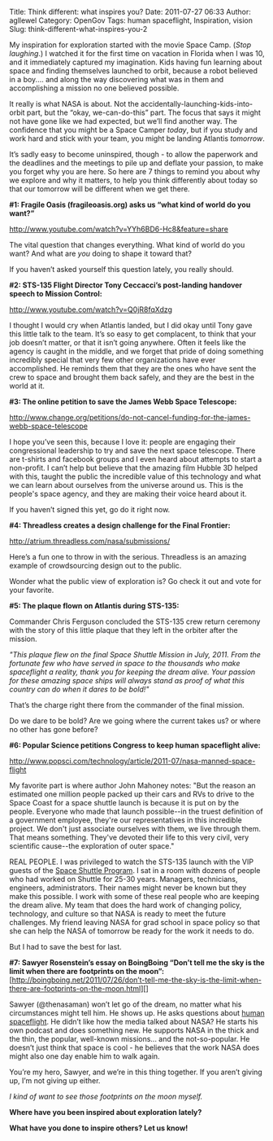 Title: Think different: what inspires you?
Date: 2011-07-27 06:33
Author: agllewel
Category: OpenGov
Tags: human spaceflight, Inspiration, vision
Slug: think-different-what-inspires-you-2

My inspiration for exploration started with the movie Space Camp. (*Stop
laughing*.) I watched it for the first time on vacation in Florida when
I was 10, and it immediately captured my imagination. Kids having fun
learning about space and finding themselves launched to orbit, because a
robot believed in a boy.... and along the way discovering what was in
them and accomplishing a mission no one believed possible.

It really is what NASA is about. Not the
accidentally-launching-kids-into-orbit part, but the “okay,
we-can-do-this” part. The focus that says it might not have gone like we
had expected, but we’ll find another way. The confidence that you might
be a Space Camper *today*, but if you study and work hard and stick with
your team, you might be landing Atlantis *tomorrow*.

It’s sadly easy to become uninspired, though - to allow the paperwork
and the deadlines and the meetings to pile up and deflate your passion,
to make you forget why you are here. So here are 7 things to remind you
about why we explore and why it matters, to help you think differently
about today so that our tomorrow will be different when we get there.

**\#1: Fragile Oasis (fragileoasis.org) asks us “what kind of world do
you want?”**

<http://www.youtube.com/watch?v=YYh6BD6-Hc8&feature=share>

The vital question that changes everything. What kind of world do you
want? And what are *you* doing to shape it toward that?

If you haven’t asked yourself this question lately, you really should.

**\#2: STS-135 Flight Director Tony Ceccacci’s post-landing handover
speech to Mission Control:**

<http://www.youtube.com/watch?v=Q0jR8fqXdzg>

I thought I would cry when Atlantis landed, but I did okay until Tony
gave this little talk to the team. It’s so easy to get complacent, to
think that your job doesn’t matter, or that it isn’t going anywhere.
Often it feels like the agency is caught in the middle, and we forget
that pride of doing something incredibly special that very few other
organizations have ever accomplished. He reminds them that they are the
ones who have sent the crew to space and brought them back safely, and
they are the best in the world at it.

**\#3: The online petition to save the James Webb Space Telescope:**

<http://www.change.org/petitions/do-not-cancel-funding-for-the-james-webb-space-telescope>

I hope you’ve seen this, because I love it: people are engaging their
congressional leadership to try and save the next space telescope. There
are t-shirts and facebook groups and I even heard about attempts to
start a non-profit. I can’t help but believe that the amazing film
Hubble 3D helped with this, taught the public the incredible value of
this technology and what we can learn about ourselves from the universe
around us. This is the people's space agency, and they are making their
voice heard about it.

If you haven’t signed this yet, go do it right now.

**\#4: Threadless creates a design challenge for the Final Frontier:**

<http://atrium.threadless.com/nasa/submissions/>

Here’s a fun one to throw in with the serious. Threadless is an amazing
example of crowdsourcing design out to the public.

Wonder what the public view of exploration is? Go check it out and vote
for your favorite.

**\#5: The plaque flown on Atlantis during STS-135:**

Commander Chris Ferguson concluded the STS-135 crew return ceremony with
the story of this little plaque that they left in the orbiter after the
mission.

*"This plaque flew on the final Space Shuttle Mission in July, 2011.
From the fortunate few who have served in space to the thousands who
make spaceflight a reality, thank you for keeping the dream alive. Your
passion for these amazing space ships will always stand as proof of what
this country can do when it dares to be bold!"*

That’s the charge right there from the commander of the final mission.

Do we dare to be bold? Are we going where the current takes us? or where
no other has gone before?

**\#6: Popular Science petitions Congress to keep human spaceflight
alive:**

<http://www.popsci.com/technology/article/2011-07/nasa-manned-space-flight>

My favorite part is where author John Mahoney notes: "But the reason an
estimated one million people packed up their cars and RVs to drive to
the Space Coast for a space shuttle launch is because it is put on by
the people. Everyone who made that launch possible--in the truest
definition of a government employee, they're our representatives in this
incredible project. We don't just associate ourselves with them, we live
through them. That means something. They've devoted their life to this
very civil, very scientific cause--the exploration of outer space."

REAL PEOPLE. I was privileged to watch the STS-135 launch with the VIP
guests of the [Space Shuttle Program][]. I sat in a room with dozens of
people who had worked on Shuttle for 25-30 years. Managers, technicians,
engineers, administrators. Their names might never be known but they
make this possible. I work with some of these real people who are
keeping the dream alive. My team that does the hard work of changing
policy, technology, and culture so that NASA is ready to meet the future
challenges. My friend leaving NASA for grad school in space policy so
that she can help the NASA of tomorrow be ready for the work it needs to
do.

But I had to save the best for last.

**\#7: Sawyer Rosenstein’s essay on BoingBoing “Don’t tell me the sky is
the limit when there are footprints on the
moon”:** [http://boingboing.net/2011/07/26/don’t-tell-me-the-sky-is-the-limit-when-there-are-footprints-on-the-moon.html][]

Sawyer (@thenasaman) won’t let go of the dream, no matter what his
circumstances might tell him. He shows up. He asks questions about
[human spaceflight][]. He didn’t like how the media talked about NASA?
He starts his own podcast and does something new. He supports NASA in
the thick and the thin, the popular, well-known missions... and the
not-so-popular. He doesn’t just think that space is cool - he believes
that the work NASA does might also one day enable him to walk again.

You’re my hero, Sawyer, and we’re in this thing together. If you aren’t
giving up, I’m not giving up either.

*I kind of want to see those footprints on the moon myself.*

**Where have you been inspired about exploration lately?**

**What have you done to inspire others? Let us know!**

  [Space Shuttle Program]: http://www.nasa.gov/topics/shuttle_station/index.html
  [http://boingboing.net/2011/07/26/don’t-tell-me-the-sky-is-the-limit-when-there-are-footprints-on-the-moon.html]:
    http://boingboing.net/2011/07/26/don%E2%80%99t-tell-me-the-sky-is-the-limit-when-there-are-footprints-on-the-moon.html
  [human spaceflight]: http://spaceflight.nasa.gov/home/index.html
